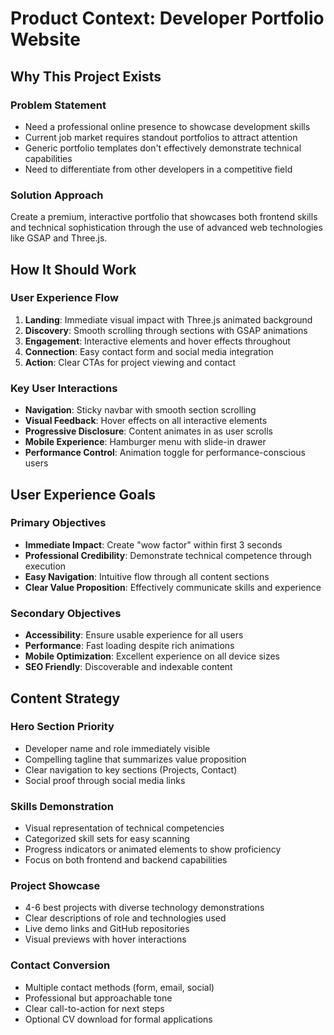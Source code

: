 # Product Context: Developer Portfolio Website

## Why This Project Exists

### Problem Statement
- Need a professional online presence to showcase development skills
- Current job market requires standout portfolios to attract attention
- Generic portfolio templates don't effectively demonstrate technical capabilities
- Need to differentiate from other developers in a competitive field

### Solution Approach
Create a premium, interactive portfolio that showcases both frontend skills and technical sophistication through the use of advanced web technologies like GSAP and Three.js.

## How It Should Work

### User Experience Flow
1. **Landing**: Immediate visual impact with Three.js animated background
2. **Discovery**: Smooth scrolling through sections with GSAP animations
3. **Engagement**: Interactive elements and hover effects throughout
4. **Connection**: Easy contact form and social media integration
5. **Action**: Clear CTAs for project viewing and contact

### Key User Interactions
- **Navigation**: Sticky navbar with smooth section scrolling
- **Visual Feedback**: Hover effects on all interactive elements
- **Progressive Disclosure**: Content animates in as user scrolls
- **Mobile Experience**: Hamburger menu with slide-in drawer
- **Performance Control**: Animation toggle for performance-conscious users

## User Experience Goals

### Primary Objectives
- **Immediate Impact**: Create "wow factor" within first 3 seconds
- **Professional Credibility**: Demonstrate technical competence through execution
- **Easy Navigation**: Intuitive flow through all content sections
- **Clear Value Proposition**: Effectively communicate skills and experience

### Secondary Objectives
- **Accessibility**: Ensure usable experience for all users
- **Performance**: Fast loading despite rich animations
- **Mobile Optimization**: Excellent experience on all device sizes
- **SEO Friendly**: Discoverable and indexable content

## Content Strategy

### Hero Section Priority
- Developer name and role immediately visible
- Compelling tagline that summarizes value proposition
- Clear navigation to key sections (Projects, Contact)
- Social proof through social media links

### Skills Demonstration
- Visual representation of technical competencies
- Categorized skill sets for easy scanning
- Progress indicators or animated elements to show proficiency
- Focus on both frontend and backend capabilities

### Project Showcase
- 4-6 best projects with diverse technology demonstrations
- Clear descriptions of role and technologies used
- Live demo links and GitHub repositories
- Visual previews with hover interactions

### Contact Conversion
- Multiple contact methods (form, email, social)
- Professional but approachable tone
- Clear call-to-action for next steps
- Optional CV download for formal applications 